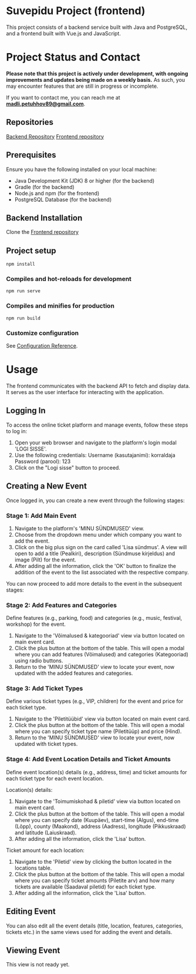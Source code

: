 # Suvepidu Project (frontend)
This project consists of a backend service built with Java and PostgreSQL, and a frontend built with Vue.js and JavaScript.

# Project Status and Contact
**Please note that this project is actively under development, with ongoing improvements and updates being made on a weekly basis.**
As such, you may encounter features that are still in progress or incomplete.

If you want to contact me, you can reach me at **madli.petuhhov89@gmail.com**.

## Repositories
[Backend Repository](https://github.com/madlipetuhhov/suvepiduback-madli)
[Frontend repository](https://github.com/madlipetuhhov/suvepidufront-madli)

## Prerequisites
Ensure you have the following installed on your local machine:
- Java Development Kit (JDK) 8 or higher (for the backend)
- Gradle (for the backend)
- Node.js and npm (for the frontend)
- PostgreSQL Database (for the backend)

## Backend Installation
Clone the [Frontend repository](https://github.com/madlipetuhhov/suvepidufront-madli)

## Project setup
```
npm install
```

### Compiles and hot-reloads for development
```
npm run serve
```

### Compiles and minifies for production
```
npm run build
```

### Customize configuration
See [Configuration Reference](https://cli.vuejs.org/config/).

# Usage
The frontend communicates with the backend API to fetch and display data. It serves as the user interface for interacting with the application.

## Logging In
To access the online ticket platform and manage events, follow these steps to log in:
1. Open your web browser and navigate to the platform's login modal 'LOGI SISSE'.
2. Use the following credentials:
Username (kasutajanimi): korraldaja
Password (parool): 123
3. Click on the "Logi sisse" button to proceed.

## Creating a New Event
Once logged in, you can create a new event through the following stages:

### Stage 1: Add Main Event
1. Navigate to the platform's 'MINU SÜNDMUSED' view.
2. Choose from the dropdown menu under which company you want to add the event.
3. Click on the big plus sign on the card called 'Lisa sündmus'. A view will open to add a title (Pealkiri), description (Sündmuse kirjeldus) and image (Pilt) for the event.
4. After adding all the information, click the 'OK' button to finalize the addition of the event to the list associated with the respective company.

You can now proceed to add more details to the event in the subsequent stages:

### Stage 2: Add Features and Categories
Define features (e.g., parking, food) and categories (e.g., music, festival, workshop) for the event.
1. Navigate to the 'Võimalused & kategooriad' view via button located on main event card.
2. Click the plus button at the bottom of the table. This will open a modal where you can add features (Võimalused) and categories (Kategooriad) using radio buttons.
3. Return to the 'MINU SÜNDMUSED' view to locate your event, now updated with the added features and categories.

### Stage 3: Add Ticket Types
Define various ticket types (e.g., VIP, children) for the event and price for each ticket type.
1. Navigate to the 'Piletitüübid' view via button located on main event card.
2. Click the plus button at the bottom of the table. This will open a modal where you can specify ticket type name (Piletitüüp) and price (Hind).
3. Return to the 'MINU SÜNDMUSED' view to locate your event, now updated with ticket types.

### Stage 4: Add Event Location Details and Ticket Amounts
Define event location(s) details (e.g., address, time) and ticket amounts for each ticket type for each event location.

Location(s) details:
1. Navigate to the 'Toimumiskohad & piletid' view via button located on main event card.
2. Click the plus button at the bottom of the table. This will open a modal where you can specify date (Kuupäev), start-time (Algus), end-time (Lõpp), county (Maakond), address (Aadress), longitude (Pikkuskraad) and latitude (Laiuskraad).
3. After adding all the information, click the 'Lisa' button.

Ticket amount for each location:
1. Navigate to the 'Piletid' view by clicking the button located in the locations table.
2. Click the plus button at the bottom of the table. This will open a modal where you can specify ticket amounts (Piletite arv) and how many tickets are available (Saadaval piletid) for each ticket type.
3. After adding all the information, click the 'Lisa' button.

## Editing Event
You can also edit all the event details (title, location, features, categories, tickets etc.) in the same views used for adding the event and details.

## Viewing Event
This view is not ready yet.
